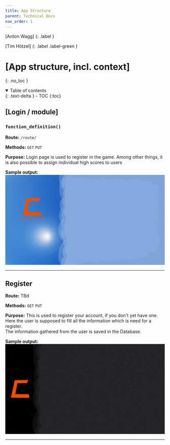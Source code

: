 ```yaml
---
title: App Structure
parent: Technical Docs
nav_order: 1
---
```


[Anton Wagg]
{: .label }

[Tim Hötzel]
{: .label .label-green }

# [App structure, incl. context]
{: .no_toc }

<details open markdown="block">
  <summary>
    Table of contents
  </summary>
  {: .text-delta } 
- TOC
{:toc}
</details>

## [Login / module]

### `function_definition()`

**Route:** `/route/`

**Methods:** `GET` `PUT` 

**Purpose:** Login page is used to register in the game. Among other things, it is also possible to assign individual high scores to users


**Sample output:**
![Alt text](../assets/images/login-page.png)

--------

## Register 

**Route:** TBd

**Methods:** `GET` `PUT`

**Purpose:** This is used to register your account, if you don't yet have one. Here the user is supposed to fill all the information which is need for a register. <br>
             The information gathered from the user is saved in the Database.


**Sample output:**
![Alt text](../assets/images/register-page.png)

--------
